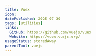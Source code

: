 ```yaml
---
title: Vuex
icon:
datePublished: 2025-07-30
tags: [utilities]
links:
  GitHub: https://github.com/vuejs/vuex
  Website: https://vuex.vuejs.org/
usageStatus: storedAway
parentTool: vuejs
---
```

